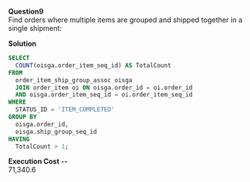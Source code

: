 **Question9**   
Find orders where multiple items are grouped and shipped together in a single shipment:

**Solution**
```sql
SELECT 
  COUNT(oisga.order_item_seq_id) AS TotalCount 
FROM 
  order_item_ship_group_assoc oisga 
  JOIN order_item oi ON oisga.order_id = oi.order_id 
  AND oisga.order_item_seq_id = oi.order_item_seq_id 
WHERE 
  STATUS_ID = 'ITEM_COMPLETED' 
GROUP BY 
  oisga.order_id, 
  oisga.ship_group_seq_id 
HAVING 
  TotalCount > 1;
```

**Execution Cost --**   
71,340.6